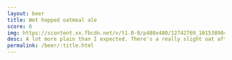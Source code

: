 ```yaml
---
layout: beer
title: Wet hopped oatmeal ale
score: 6
img: https://scontent.xx.fbcdn.net/v/t1.0-0/p480x480/12742769_10153890414963745_1738049076033297377_n.jpg?oh=fd30980dcdf1faf37ac3fbbde1a6d065&oe=591196DC
desc: A lot more plain than I expected. There's a really slight oat aftertaste but I was hoping for it to dominate the beer
permalink: /beer/:title.html
---
```

